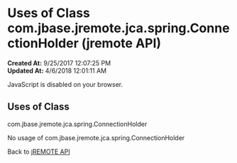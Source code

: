 # Uses of Class com.jbase.jremote.jca.spring.ConnectionHolder (jremote API)

**Created At:** 9/25/2017 12:07:25 PM  
**Updated At:** 4/6/2018 12:01:11 AM  

<!--<br>    try {<br>        if (location.href.indexOf('is-external=true') == -1) {<br>            parent.document.title="Uses of Class com.jbase.jremote.jca.spring.ConnectionHolder (jremote   API)";<br>        }<br>    }<br>    catch(err) {<br>    }<br>//-->
JavaScript is disabled on your browser.



<!--<br>  allClassesLink = document.getElementById("allclasses\_navbar\_top");<br>  if(window==top) {<br>    allClassesLink.style.display = "block";<br>  }<br>  else {<br>    allClassesLink.style.display = "none";<br>  }<br>  //-->

## Uses of Class
com.jbase.jremote.jca.spring.ConnectionHolder

No usage of com.jbase.jremote.jca.spring.ConnectionHolder

Back to [jREMOTE API](com_jbase_jremote_package-summary)
